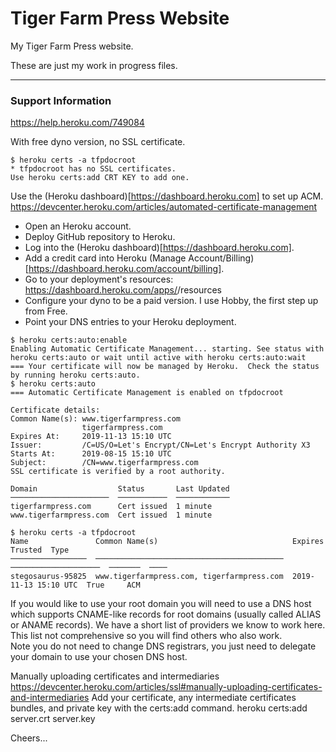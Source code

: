 # Tiger Farm Press Website

My Tiger Farm Press website.

These are just my work in progress files.

--------------------------------------------------------------------------------
### Support Information

https://help.heroku.com/749084

With free dyno version, no SSL certificate.
````
$ heroku certs -a tfpdocroot
* tfpdocroot has no SSL certificates.
Use heroku certs:add CRT KEY to add one.
````

Use the (Heroku dashboard)[https://dashboard.heroku.com] to set up ACM.
https://devcenter.heroku.com/articles/automated-certificate-management
+ Open an Heroku account.
+ Deploy GitHub repository to Heroku.
+ Log into the (Heroku dashboard)[https://dashboard.heroku.com].
+ Add a credit card into Heroku (Manage Account/Billing)[https://dashboard.heroku.com/account/billing].
+ Go to your deployment's resources: https://dashboard.heroku.com/apps/<deployment-name>/resources
+ Configure your dyno to be a paid version. I use Hobby, the first step up from Free.
+ Point your DNS entries to your Heroku deployment.

````
$ heroku certs:auto:enable
Enabling Automatic Certificate Management... starting. See status with heroku certs:auto or wait until active with heroku certs:auto:wait
=== Your certificate will now be managed by Heroku.  Check the status by running heroku certs:auto.
$ heroku certs:auto
=== Automatic Certificate Management is enabled on tfpdocroot

Certificate details:
Common Name(s): www.tigerfarmpress.com
                tigerfarmpress.com
Expires At:     2019-11-13 15:10 UTC
Issuer:         /C=US/O=Let's Encrypt/CN=Let's Encrypt Authority X3
Starts At:      2019-08-15 15:10 UTC
Subject:        /CN=www.tigerfarmpress.com
SSL certificate is verified by a root authority.

Domain                  Status       Last Updated
──────────────────────  ───────────  ────────────
tigerfarmpress.com      Cert issued  1 minute
www.tigerfarmpress.com  Cert issued  1 minute

$ heroku certs -a tfpdocroot
Name               Common Name(s)                              Expires               Trusted  Type
─────────────────  ──────────────────────────────────────────  ────────────────────  ───────  ────
stegosaurus-95825  www.tigerfarmpress.com, tigerfarmpress.com  2019-11-13 15:10 UTC  True     ACM
````

If you would like to use your root domain you will need to use a 
DNS host which supports CNAME-like records for root domains (usually called ALIAS or ANAME records).
We have a short list of providers we know to work here.  
This list not comprehensive so you will find others who also work.  
Note you do not need to change DNS registrars, you just need to delegate your domain to use your chosen DNS host.

Manually uploading certificates and intermediaries
https://devcenter.heroku.com/articles/ssl#manually-uploading-certificates-and-intermediaries
Add your certificate, any intermediate certificates bundles, and private key with the certs:add command.
heroku certs:add server.crt server.key

Cheers...
